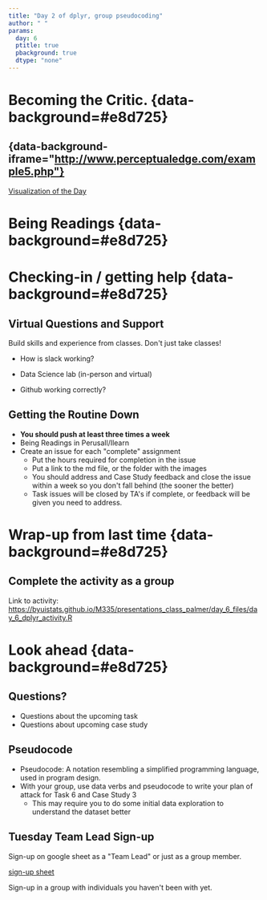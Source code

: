 ```yaml
---
title: "Day 2 of dplyr, group pseudocoding"
author: " "
params:
  day: 6
  ptitle: true
  pbackground: true
  dtype: "none"
---
```





# Becoming the Critic. {data-background=#e8d725}



## {data-background-iframe="http://www.perceptualedge.com/example5.php"}

[Visualization of the Day](http://www.perceptualedge.com/example5.php)

# Being Readings {data-background=#e8d725}



<!-- ## How does data change belief? -->

<!-- ## To understand God's thoughts we must study statistics, for these are the measure of His purpose. -->

<!-- -Florence Nightingale ([Coxcomb graph](https://en.wikiquote.org/wiki/Florence_Nightingale#/media/File:Nightingale-mortality.jpg)) -->

<!-- <small> -->
<!-- Her most famous graph, displayed at the top of this article, shows the number of soldier deaths per month from various causes. Each pie slice represents a different month, from April 1854 through March 1856, and each color stands for a different cause of death. It takes just a quick glance to achieve the two main takeaways: that disease, colored blue, killed far more soldiers than either "wounds" (red) or "other" (black), and that it was reduced greatly in 1855. -->
<!-- </small> -->

<!-- ## What changed Britian's mind? -->

<!-- After she completed her report, Nightingale worked hard to turn its conclusions into common knowledge, privately distributing it to influential people and writing several more reports, many of which included coxcombs. When she received push back from Army doctors, who thought sanitary measures a waste of money, she even leaked some of her charts to the press. -->

<!-- ## Hans -->

<!-- **It is only by measuring that we can cross the river of myths.** -->

<!-- > - [Hans Rosling](https://youtu.be/OwII-dwh-bk) -->
<!-- <!-- Don't watch this one, just ask: what does this mean? -->

# Checking-in / getting help {data-background=#e8d725}

## Virtual Questions and Support

Build skills and experience from classes. Don't just take classes!

* How is slack working?

* Data Science lab (in-person and virtual)

* Github working correctly?



## Getting the Routine Down

- **You should push at least three times a week**
- Being Readings in Perusall/Ilearn
- Create an issue for each "complete" assignment
    - Put the hours required for completion in the issue
    - Put a link to the md file, or the folder with the images
    - You should address and Case Study feedback and close the issue within a week so you don't fall behind (the sooner the better)
    - Task issues will be closed by TA's if complete, or feedback will be given you need to address. 

# Wrap-up from last time {data-background=#e8d725}

## Complete the activity as a group

Link to activity:
https://byuistats.github.io/M335/presentations_class_palmer/day_6_files/day_6_dplyr_activity.R


# Look ahead {data-background=#e8d725}

## Questions?

* Questions about the upcoming task
* Questions about upcoming case study

## Pseudocode

* Pseudocode: A notation resembling a simplified programming language, used in program design.
* With your group, use data verbs and pseudocode to write your plan of attack for Task 6 and Case Study 3
  *   This may require you to do some initial data exploration to understand the dataset better

## Tuesday Team Lead Sign-up

Sign-up on google sheet as a "Team Lead" or just as a group member.

[sign-up sheet](https://webmailbyui-my.sharepoint.com/:x:/g/personal/drp36_byui_edu/ETd8UhXxM5tKpc6Gecu0wY4Bf_T1pVhdZLJ7srzHm7A8nA?e=zj92ME)

Sign-up in a group with individuals you haven't been with yet.


